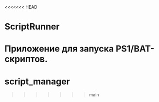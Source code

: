 <<<<<<< HEAD
# ScriptRunner
Приложение для запуска PS1/BAT-скриптов.
=======
# script_manager
>>>>>>> main
